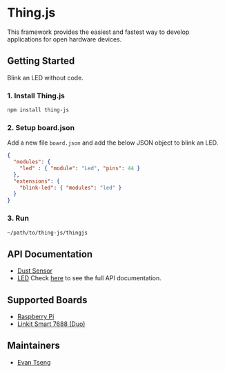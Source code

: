 # Thing.js
This framework provides the easiest and fastest way to develop applications for open hardware devices.

## Getting Started
Blink an LED without code.

### 1. Install Thing.js
```sh
npm install thing-js
```

### 2. Setup board.json
Add a new file `board.json` and add the below JSON object to blink an LED.
```json
{
  "modules": {
    "led" : { "module": "Led", "pins": 44 }
  },
  "extensions": {
    "blink-led": { "modules": "led" }
  }
}
```

### 3. Run
```sh
~/path/to/thing-js/thingjs
```

## API Documentation
* [Dust Sensor][api-dust-sensor]
* [LED][api-led]
Check [here][api-doc] to see the full API documentation.

## Supported Boards
* [Raspberry Pi][rpi]
* [Linkit Smart 7688 (Duo)][linkit7688]

## Maintainers
* [Evan Tseng](http://evanxd.io)

[api-doc]: https://thing-js.github.io/doc
[api-dust-sensor]: https://thing-js.github.io/doc/DustSensor.html
[api-led]: https://thing-js.github.io/doc/Led.html
[rpi]: https://www.raspberrypi.org
[linkit7688]: https://labs.mediatek.com/site/global/developer_tools/mediatek_linkit_smart_7688/whatis_7688/index.gsp
